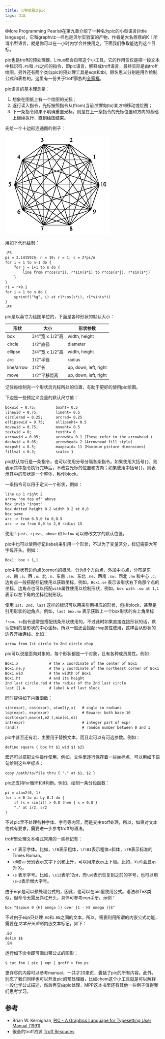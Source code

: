 ```yaml
---
title: 七种武器之pic
tags: 工具
---
```


《More Programming Pearls》在第九章介绍了一种名为pic的小型语言(little language)，它和graphviz一样也是贝尔实验室的产物，作者是大名鼎鼎的K！所谓小型语言，就是你可以在一小时内学会并使用之，下面我们争取能达到这个目标。

pic也是troff的预处理器，Linux都会自带这个小工具。它的作用仅仅是把一段文本中标识符`.PS`和`.PE`之间的指令，即pic语言，解释成troff语言，最终实际是由troff绘图。另外还有两个类似pic的预处理工具是eqn和tbl，顾名思义分别是用作绘制公式和表格的。这里有一份关于troff家族的[全家福](http://www.troff.org/prog.html)。

pic语言的基本理念是：

1. 想象在图纸上有一个绘图的光标；
2. 逐行读入指令，光标按照指令从(from)当前*位置*向(to)某*方向*移动或绘图；
3. 下一条指令如果不明确重置光标，则是在上一条指令的光标位置和方向的基础上继续执行，直到绘图结束。

先给一个十边形连通图的例子：

![pic example](/assets/blog-images/pic_example.png)

用如下代码绘制：

    .PS
    pi = 3.1415926; n = 10; r = 1; s = 2*pi/n
    for i = 1 to n-1 do {
        for j = i+1 to n do {
            line from r*cos(s*i), r*sin(s*i) to r*cos(s*j), r*sin(s*j)
        }
    }
    r1 = r+0.1
    for i = 1 to n do {
        sprintf("%g", i) at r1*cos(s*i), r1*sin(s*i)
    }
    .PE

pic是以英寸为绘图单位的，下面是各种形状的默认大小：

形状 | 大小 | 形状参数
----|----|----
box | 3/4"宽 x 1/2"高 | width, height
circle | 1/2"直径 | diameter
ellipse | 3/4"宽 x 1/2"高 | width, height
arc | 1/2"半径 | radius
line/arrow | 1/2"长 | up, down, left, right
move | 1/2"平移距离 | up, down, left, right

记住每绘制完一个形状后光标所处的位置，有助于更好的使用pic绘图。

下边是一些预定义变量的默认尺寸值：

    boxwid = 0.75;         boxht= 0.5
    linewid = 0.75;        lineht= 0.5
    circlerad = 0.25;      arcrad= 0.25
    ellipsewid = 0.75;     ellipseht= 0.5
    movewid = 0.75;        moveht= 0.5
    textwid = 0;           textht= 0
    arrowwid = 0.05;       arrowht= 0.1 (These refer to the arrowhead.)
    dashwid = 0.05;        arrowhead= 2 (Arrowhead fill style)
    maxpsht = 8.5;         maxpswid= 11 (Maximum picture dimensions)
    fillval = 0.3;         scale= 1

pic默认每行是一条指令，也可以使用分号分隔各条指令。如果使用大括号`{}`，则表示其中指令执行完毕后，不改变光标的位置和方向；如果使用中括号`[]`，则表示其中的形状是一个整体，称作block。

一条指令可以用于定义一个形状，例如：

    line up 1 right 2
    arrow "on top of" above
    box invis "input"
    box dotted height 0.2 width 0.2 at 0,0
    box same
    arc -> from 0.5,0 to 0,0.5
    arc -> cw from 0,0 to 2,0 radius 15

使用 `ljust`、`rjust`、`above` 和 `below` 可以修改文字的默认位置。

pic中也可以使用标记(label)来引用一个形状，不过为了变量区分，标记需要大写字母开头。例如：

    Box1: box + 1,1

pic中形状有边角点(corner)的概念，分为8个方向点，外加中心点，分布是东 `.e`、南 `.s`、西 `.w`、北 `.n`、东南 `.se`、东北 `.ne`、西南 `.sw`、西北 `.nw` 和中心 `.c`。边角点一般搭配标记使用以获取坐标，例如，`Box1.se` 表示该形状右下角那个点的坐标。边角点也可以搭配`with`属性使用以绘制形状，例如，`box with .sw at 1,1` 表示以左下角的坐标绘制形状。

使用 `1st`、`2nd`、`last` 这样的标识可以用来引用相应的形状，包括block，甚至是引用形状的边角点。例如，`last box.nw` 表示获取上一个box形状的左上角坐标

`from`、`to`指令通常是搭配线条形状使用的，不过此时如果直接连接形状的话，默认使用的是形状的中心坐标，所以一般还会搭配`chop`属性使用，这样会从形状的边界开始连线。比如：

    arrow from 1st circle to 2nd circle chop

pic可以说是面向对象的，每个形状都是一个对象，且有各种成员属性。例如：

    Box1.x              # the x coordinate of the center of Box1
    Box1.ne.y           # the y coordinate of the northeast corner of Box1
    Box1.wid            # the width of Box1
    Box1.ht             # and its height
    2nd last circle.rad # the radius of the 2nd last circle
    last [].A           # label A of last block

同时提供如下内置函数：

    sin(expr), cos(expr), atan2(y,x)   # angle in radians
    log(expr), exp(expr)               # Beware: both base 10
    sqrt(expr),max(e1,e2 ),min(e1,e2)
    int(expr)                          # integer part of expr
    rand()                             # random number between 0 and 1

pic中甚至还有宏，主要用于替换文本，而且宏可以有可选参数。例如：

    define square { box ht $1 wid $1 $2}

宏还可以搭配文件操作使用。例如，文件里逐行保存着一些坐标点，可以用如下语句绘制这些坐标点：

    copy /path/to/file thru { "." at $1, $2 }

pic还支持for循环和if判断。例如，绘制一条分段函数：

    pi = atan2(0,-1)
    for i = 0 to pi by 0.1 do {
        if (s = sin(i)) > 0.8 then { s = 0.8 }
        "." at i/2, s/2
    }

不过pic里不处理各种字体、字号等内容，而是交由troff处理，所以，如果对文本格式有要求，需要进一步参考troff的语法。

troff里处理文本格式常用的一些标记有：

- `\f` 表示字体。比如，`\fB`表示粗体，`\f(BI`表示粗体+斜体，`\fR`表示标准的Times Roman。
- `\d`和`\u` 分别表示文字下沉和上升，可以用来表示上下缀。比如，`X\d1`会显示为 X<sub>1</sub>。
- `\s` 表示字号。比如，`\s12`表示12pt，而`\s0`表示恢复到之前的字号，也可以用`\s+2`表示增大字号。

由于eqn是可以预处理公式的，因此，也可以在pic里使用公式。语法和TeX类似，但命令无需反斜杠开头，具体可参考eqn手册。示例：

    box "$space 0 {H( omega )} over {1 - H( omega )}$"

不过由于eqn只处理`.EQ`和`.EN`之间的文本，所以，需要利用所谓的内嵌公式功能，需要在*文本开头声明*内嵌文本标记，如下：

    .EQ
    delim $$
    .EN

运行如下命令即可画出带公式的图形：

    $ cat foo | pic | eqn | groff > foo.ps

更详尽的内容可以参考manual，一共才20来页，囊括了pic的所有内容。此外，别忘了我们同样也可以开发pic的预处理器，比如chem这个小工具就是可以解释一段化学公式描述，然后再交由pic处理，MPP这本书里还有其他一些例子值得我们思考学习。

## 参考

- Brian W. Kernighan, [PIC - A Graphics Language for Typesetting User Manual (1991)](http://citeseerx.ist.psu.edu/viewdoc/summary?doi=10.1.1.43.2982)
- 很全的troff资源 [Troff Resouces](http://www.kohala.com/start/troff/troff.html)
